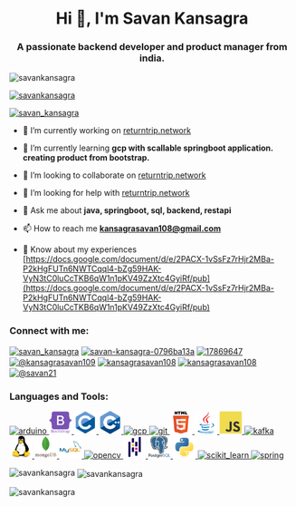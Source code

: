 <h1 align="center">Hi 👋, I'm Savan Kansagra</h1>
<h3 align="center">A passionate backend developer and product manager from india.</h3>

<p align="left"> <img src="https://komarev.com/ghpvc/?username=savankansagra&label=Profile%20views&color=0e75b6&style=flat" alt="savankansagra" /> </p>

<p align="left"> <a href="https://github.com/ryo-ma/github-profile-trophy"><img src="https://github-profile-trophy.vercel.app/?username=savankansagra" alt="savankansagra" /></a> </p>

<p align="left"> <a href="https://twitter.com/savan_kansagra" target="blank"><img src="https://img.shields.io/twitter/follow/savan_kansagra?logo=twitter&style=for-the-badge" alt="savan_kansagra" /></a> </p>

- 🔭 I’m currently working on [returntrip.network](https://github.com/savankansagra/transportOne)

- 🌱 I’m currently learning **gcp with scallable springboot application. creating product from bootstrap.**

- 👯 I’m looking to collaborate on [returntrip.network](https://github.com/savankansagra/transportOne)

- 🤝 I’m looking for help with [returntrip.network](https://github.com/savankansagra/transportOne)

- 💬 Ask me about **java, springboot, sql, backend, restapi**

- 📫 How to reach me **kansagrasavan108@gmail.com**

- 📄 Know about my experiences [https://docs.google.com/document/d/e/2PACX-1vSsFz7rHjr2MBa-P2kHgFUTn6NWTCqql4-bZg59HAK-VyN3tC0luCcTKB6qW1n1pKV49ZzXtc4GyiRf/pub](https://docs.google.com/document/d/e/2PACX-1vSsFz7rHjr2MBa-P2kHgFUTn6NWTCqql4-bZg59HAK-VyN3tC0luCcTKB6qW1n1pKV49ZzXtc4GyiRf/pub)

<h3 align="left">Connect with me:</h3>
<p align="left">
<a href="https://twitter.com/savan_kansagra" target="blank"><img align="center" src="https://raw.githubusercontent.com/rahuldkjain/github-profile-readme-generator/master/src/images/icons/Social/twitter.svg" alt="savan_kansagra" height="30" width="40" /></a>
<a href="https://linkedin.com/in/savan-kansagra-0796ba13a" target="blank"><img align="center" src="https://raw.githubusercontent.com/rahuldkjain/github-profile-readme-generator/master/src/images/icons/Social/linked-in-alt.svg" alt="savan-kansagra-0796ba13a" height="30" width="40" /></a>
<a href="https://stackoverflow.com/users/17869647" target="blank"><img align="center" src="https://raw.githubusercontent.com/rahuldkjain/github-profile-readme-generator/master/src/images/icons/Social/stack-overflow.svg" alt="17869647" height="30" width="40" /></a>
<a href="https://medium.com/@kansagrasavan109" target="blank"><img align="center" src="https://raw.githubusercontent.com/rahuldkjain/github-profile-readme-generator/master/src/images/icons/Social/medium.svg" alt="@kansagrasavan109" height="30" width="40" /></a>
<a href="https://www.hackerrank.com/kansagrasavan108" target="blank"><img align="center" src="https://raw.githubusercontent.com/rahuldkjain/github-profile-readme-generator/master/src/images/icons/Social/hackerrank.svg" alt="kansagrasavan108" height="30" width="40" /></a>
<a href="https://www.leetcode.com/kansagrasavan108" target="blank"><img align="center" src="https://raw.githubusercontent.com/rahuldkjain/github-profile-readme-generator/master/src/images/icons/Social/leet-code.svg" alt="kansagrasavan108" height="30" width="40" /></a>
<a href="https://www.hackerearth.com/@savan21" target="blank"><img align="center" src="https://raw.githubusercontent.com/rahuldkjain/github-profile-readme-generator/master/src/images/icons/Social/hackerearth.svg" alt="@savan21" height="30" width="40" /></a>
</p>

<h3 align="left">Languages and Tools:</h3>
<p align="left"> <a href="https://www.arduino.cc/" target="_blank" rel="noreferrer"> <img src="https://cdn.worldvectorlogo.com/logos/arduino-1.svg" alt="arduino" width="40" height="40"/> </a> <a href="https://getbootstrap.com" target="_blank" rel="noreferrer"> <img src="https://raw.githubusercontent.com/devicons/devicon/master/icons/bootstrap/bootstrap-plain-wordmark.svg" alt="bootstrap" width="40" height="40"/> </a> <a href="https://www.cprogramming.com/" target="_blank" rel="noreferrer"> <img src="https://raw.githubusercontent.com/devicons/devicon/master/icons/c/c-original.svg" alt="c" width="40" height="40"/> </a> <a href="https://www.w3schools.com/cpp/" target="_blank" rel="noreferrer"> <img src="https://raw.githubusercontent.com/devicons/devicon/master/icons/cplusplus/cplusplus-original.svg" alt="cplusplus" width="40" height="40"/> </a> <a href="https://cloud.google.com" target="_blank" rel="noreferrer"> <img src="https://www.vectorlogo.zone/logos/google_cloud/google_cloud-icon.svg" alt="gcp" width="40" height="40"/> </a> <a href="https://git-scm.com/" target="_blank" rel="noreferrer"> <img src="https://www.vectorlogo.zone/logos/git-scm/git-scm-icon.svg" alt="git" width="40" height="40"/> </a> <a href="https://www.w3.org/html/" target="_blank" rel="noreferrer"> <img src="https://raw.githubusercontent.com/devicons/devicon/master/icons/html5/html5-original-wordmark.svg" alt="html5" width="40" height="40"/> </a> <a href="https://www.java.com" target="_blank" rel="noreferrer"> <img src="https://raw.githubusercontent.com/devicons/devicon/master/icons/java/java-original.svg" alt="java" width="40" height="40"/> </a> <a href="https://developer.mozilla.org/en-US/docs/Web/JavaScript" target="_blank" rel="noreferrer"> <img src="https://raw.githubusercontent.com/devicons/devicon/master/icons/javascript/javascript-original.svg" alt="javascript" width="40" height="40"/> </a> <a href="https://kafka.apache.org/" target="_blank" rel="noreferrer"> <img src="https://www.vectorlogo.zone/logos/apache_kafka/apache_kafka-icon.svg" alt="kafka" width="40" height="40"/> </a> <a href="https://www.linux.org/" target="_blank" rel="noreferrer"> <img src="https://raw.githubusercontent.com/devicons/devicon/master/icons/linux/linux-original.svg" alt="linux" width="40" height="40"/> </a> <a href="https://www.mongodb.com/" target="_blank" rel="noreferrer"> <img src="https://raw.githubusercontent.com/devicons/devicon/master/icons/mongodb/mongodb-original-wordmark.svg" alt="mongodb" width="40" height="40"/> </a> <a href="https://www.mysql.com/" target="_blank" rel="noreferrer"> <img src="https://raw.githubusercontent.com/devicons/devicon/master/icons/mysql/mysql-original-wordmark.svg" alt="mysql" width="40" height="40"/> </a> <a href="https://opencv.org/" target="_blank" rel="noreferrer"> <img src="https://www.vectorlogo.zone/logos/opencv/opencv-icon.svg" alt="opencv" width="40" height="40"/> </a> <a href="https://pandas.pydata.org/" target="_blank" rel="noreferrer"> <img src="https://raw.githubusercontent.com/devicons/devicon/2ae2a900d2f041da66e950e4d48052658d850630/icons/pandas/pandas-original.svg" alt="pandas" width="40" height="40"/> </a> <a href="https://www.postgresql.org" target="_blank" rel="noreferrer"> <img src="https://raw.githubusercontent.com/devicons/devicon/master/icons/postgresql/postgresql-original-wordmark.svg" alt="postgresql" width="40" height="40"/> </a> <a href="https://www.python.org" target="_blank" rel="noreferrer"> <img src="https://raw.githubusercontent.com/devicons/devicon/master/icons/python/python-original.svg" alt="python" width="40" height="40"/> </a> <a href="https://scikit-learn.org/" target="_blank" rel="noreferrer"> <img src="https://upload.wikimedia.org/wikipedia/commons/0/05/Scikit_learn_logo_small.svg" alt="scikit_learn" width="40" height="40"/> </a> <a href="https://spring.io/" target="_blank" rel="noreferrer"> <img src="https://www.vectorlogo.zone/logos/springio/springio-icon.svg" alt="spring" width="40" height="40"/> </a> </p>

<p><img align="left" src="https://github-readme-stats.vercel.app/api/top-langs?username=savankansagra&show_icons=true&locale=en&layout=compact" alt="savankansagra" /></p>

<p>&nbsp;<img align="center" src="https://github-readme-stats.vercel.app/api?username=savankansagra&show_icons=true&locale=en" alt="savankansagra" /></p>

<p><img align="center" src="https://github-readme-streak-stats.herokuapp.com/?user=savankansagra&" alt="savankansagra" /></p>

